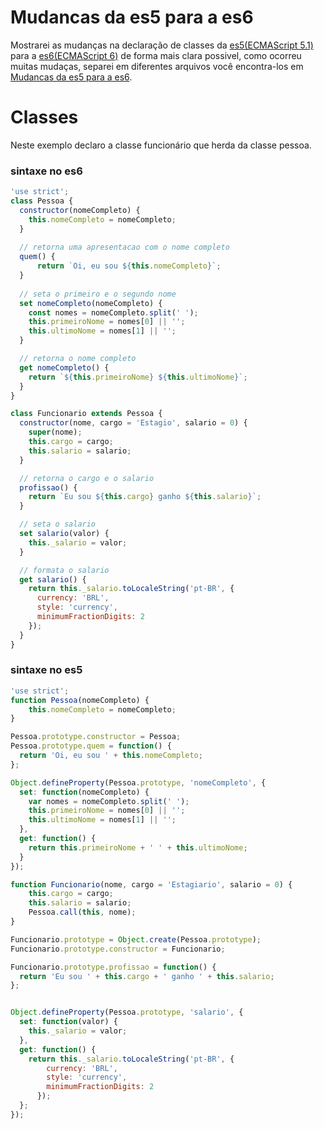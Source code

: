 # Mudancas da es5 para a es6

Mostrarei as mudanças na declaração de classes da [es5(ECMAScript 5.1)](http://www.ecma-international.org/ecma-262/5.1/) para a [es6(ECMAScript 6)](http://www.ecma-international.org/ecma-262/6.0/) de forma mais clara possivel, como ocorreu muitas mudaças, separei em diferentes arquivos você encontra-los em [Mudancas da es5 para a es6](https://github.com/codermarcos/javascript/frontend-weekly/tree/master/mudancas-da-es5-para-a-es6/).

Classes
=
Neste exemplo declaro a classe funcionário que herda da classe pessoa.
### sintaxe no es6
```javascript
'use strict';
class Pessoa { 
  constructor(nomeCompleto) {
    this.nomeCompleto = nomeCompleto;
  }
	
  // retorna uma apresentacao com o nome completo
  quem() {
	  return `Oi, eu sou ${this.nomeCompleto}`;
  }
	
  // seta o primeiro e o segundo nome
  set nomeCompleto(nomeCompleto) {
    const nomes = nomeCompleto.split(' ');
    this.primeiroNome = nomes[0] || '';
    this.ultimoNome = nomes[1] || '';
  }

  // retorna o nome completo
  get nomeCompleto() {
    return `${this.primeiroNome} ${this.ultimoNome}`;
  }
}

class Funcionario extends Pessoa {
  constructor(nome, cargo = 'Estagio', salario = 0) {
    super(nome);
    this.cargo = cargo;
    this.salario = salario;
  }

  // retorna o cargo e o salario
  profissao() {
    return `Eu sou ${this.cargo} ganho ${this.salario}`;
  }

  // seta o salario
  set salario(valor) {
    this._salario = valor;
  }

  // formata o salario
  get salario() {
    return this._salario.toLocaleString('pt-BR', {
      currency: 'BRL',
      style: 'currency',
      minimumFractionDigits: 2
    });
  }
}
```
### sintaxe no es5
```javascript
'use strict';
function Pessoa(nomeCompleto) {
    this.nomeCompleto = nomeCompleto;
}

Pessoa.prototype.constructor = Pessoa;
Pessoa.prototype.quem = function() {
  return 'Oi, eu sou ' + this.nomeCompleto;
};

Object.defineProperty(Pessoa.prototype, 'nomeCompleto', {
  set: function(nomeCompleto) {
    var nomes = nomeCompleto.split(' ');
    this.primeiroNome = nomes[0] || '';
    this.ultimoNome = nomes[1] || '';
  },
  get: function() {
    return this.primeiroNome + ' ' + this.ultimoNome;
  }
});

function Funcionario(nome, cargo = 'Estagiario', salario = 0) {
    this.cargo = cargo;
    this.salario = salario;
    Pessoa.call(this, nome);
}

Funcionario.prototype = Object.create(Pessoa.prototype);
Funcionario.prototype.constructor = Funcionario;

Funcionario.prototype.profissao = function() {
  return 'Eu sou ' + this.cargo + ' ganho ' + this.salario;
};


Object.defineProperty(Pessoa.prototype, 'salario', {
  set: function(valor) {
    this._salario = valor;
  },
  get: function() {
    return this._salario.toLocaleString('pt-BR', {
        currency: 'BRL',
        style: 'currency',
        minimumFractionDigits: 2
      });
  };
});
```